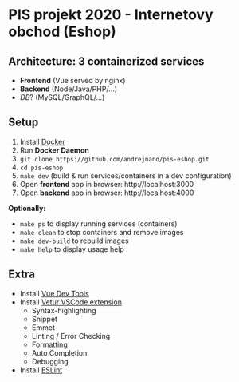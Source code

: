 # PIS projekt 2020 - Internetovy obchod (Eshop)

## Architecture: 3 containerized services

- **Frontend** (Vue served by nginx)
- **Backend** (Node/Java/PHP/...)
- *DB*? (MySQL/GraphQL/...)

## Setup

1. Install [Docker](https://docs.docker.com/install/)
2. Run **Docker Daemon**
3. `git clone https://github.com/andrejnano/pis-eshop.git`
4. `cd pis-eshop`
5. `make dev` (build & run services/containers in a dev configuration)
6. Open **frontend** app in browser: http://localhost:3000
7. Open **backend** app in browser: http://localhost:4000

**Optionally:**
- `make ps` to display running services (containers)
- `make clean` to stop containers and remove images
- `make dev-build` to rebuild images
- `make help` to display usage help


## Extra

- Install [Vue Dev Tools](https://github.com/vuejs/vue-devtools#vue-devtools)
- Install [Vetur VSCode extension](https://marketplace.visualstudio.com/items?itemName=octref.vetur)
  - Syntax-highlighting
  - Snippet
  - Emmet
  - Linting / Error Checking
  - Formatting
  - Auto Completion
  - Debugging
- Install [ESLint](https://marketplace.visualstudio.com/items?itemName=dbaeumer.vscode-eslint)